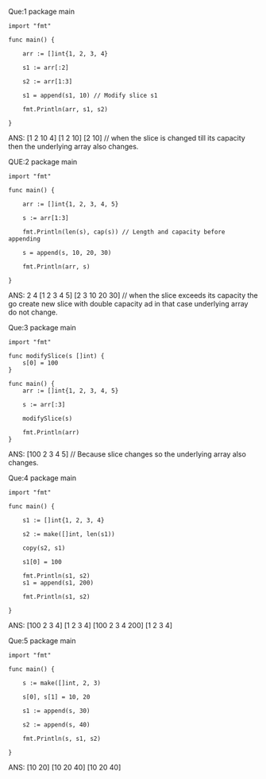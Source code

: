 Que:1 
    package main

    import "fmt"

    func main() {

        arr := []int{1, 2, 3, 4}

        s1 := arr[:2]

        s2 := arr[1:3]

        s1 = append(s1, 10) // Modify slice s1

        fmt.Println(arr, s1, s2)

    }

ANS: [1 2 10 4] [1 2 10] [2 10]
// when the slice is changed till its capacity then the underlying array also changes.

QUE:2
    package main

    import "fmt"

    func main() {

        arr := []int{1, 2, 3, 4, 5}

        s := arr[1:3]

        fmt.Println(len(s), cap(s)) // Length and capacity before appending

        s = append(s, 10, 20, 30)

        fmt.Println(arr, s)

    }

ANS: 2 4
    [1 2 3 4 5] [2 3 10 20 30]
// when the slice exceeds its capacity the go create new slice with double capacity ad in that case underlying array do not change.

Que:3 
    package main

    import "fmt"

    func modifySlice(s []int) {
        s[0] = 100
    }

    func main() {
        arr := []int{1, 2, 3, 4, 5}

        s := arr[:3]

        modifySlice(s)

        fmt.Println(arr)
    }

ANS: [100 2 3 4 5]
// Because slice changes so the underlying array also changes.

Que:4 
    package main

    import "fmt"

    func main() {

        s1 := []int{1, 2, 3, 4}

        s2 := make([]int, len(s1))

        copy(s2, s1)

        s1[0] = 100

        fmt.Println(s1, s2)
        s1 = append(s1, 200)

        fmt.Println(s1, s2)

    }

ANS: [100 2 3 4] [1 2 3 4]
    [100 2 3 4 200] [1 2 3 4]

Que:5
    package main

    import "fmt"

    func main() {

        s := make([]int, 2, 3)

        s[0], s[1] = 10, 20

        s1 := append(s, 30)

        s2 := append(s, 40)

        fmt.Println(s, s1, s2)

    }

ANS: [10 20] [10 20 40] [10 20 40]
